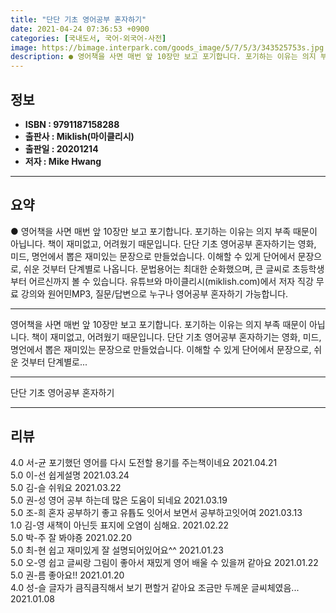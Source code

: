 ```yaml
---
title: "단단 기초 영어공부 혼자하기"
date: 2021-04-24 07:36:53 +0900
categories: [국내도서, 국어-외국어-사전]
image: https://bimage.interpark.com/goods_image/5/7/5/3/343525753s.jpg
description: ● 영어책을 사면 매번 앞 10장만 보고 포기합니다. 포기하는 이유는 의지 부족 때문이 아닙니다. 책이 재미없고, 어려웠기 때문입니다. 단단 기초 영어공부 혼자하기는 영화, 미드, 명언에서 뽑은 재미있는 문장으로 만들었습니다. 이해할 수 있게 단어에서 문장으로, 쉬운 것부터 단계별로
---
```


## **정보**

- **ISBN : 9791187158288**
- **출판사 : Miklish(마이클리시)**
- **출판일 : 20201214**
- **저자 : Mike Hwang**

------



## **요약**

●  영어책을 사면 매번 앞 10장만 보고 포기합니다. 포기하는 이유는 의지 부족 때문이 아닙니다. 책이 재미없고, 어려웠기 때문입니다. 단단 기초 영어공부 혼자하기는 영화, 미드, 명언에서 뽑은 재미있는 문장으로 만들었습니다. 이해할 수 있게 단어에서 문장으로, 쉬운 것부터 단계별로 나옵니다. 문법용어는 최대한 순화했으며, 큰 글씨로 초등학생부터 어르신까지 볼 수 있습니다. 유튜브와 마이클리시(miklish.com)에서 저자 직강 무료 강의와 원어민MP3, 질문/답변으로 누구나 영어공부 혼자하기 가능합니다.

------

영어책을 사면 매번 앞 10장만 보고 포기합니다. 포기하는 이유는 의지 부족 때문이 아닙니다. 책이 재미없고, 어려웠기 때문입니다. 단단 기초 영어공부 혼자하기는 영화, 미드, 명언에서 뽑은 재미있는 문장으로 만들었습니다. 이해할 수 있게 단어에서 문장으로, 쉬운 것부터 단계별로... 

------


단단 기초 영어공부 혼자하기 

------


## **리뷰** 

4.0 서-균 포기했던 영어를 다시 도전할 용기를 주는책이네요 2021.04.21 <br/>5.0 이-선 쉽게설명 2021.03.24 <br/>5.0 김-슬 쉬워요 2021.03.22 <br/>5.0 권-성 영어 공부 하는데 많은 도움이 되네요 2021.03.19 <br/>5.0 조-희 혼자 공부하기 좋고 유튭도 잇어서 보면서 공부하고잇어여 2021.03.13 <br/>1.0 김-영 새책이 아닌듯 표지에 오염이 심해요. 2021.02.22 <br/>5.0 박-주 잘 봐야죵 2021.02.20 <br/>5.0 최-현 쉽고 재미있게 잘 설명되어있어요^^ 2021.01.23 <br/>5.0 오-영 쉽고  글씨랑 그림이 좋아서 재밌게 영어 배울 수 있을꺼 같아요 2021.01.22 <br/>5.0 권-름 좋아요!! 2021.01.20 <br/>4.0 성-슬 글자가 큼직큼직해서 보기 편할거 같아요 조금만 두께운 글씨체였음... 2021.01.08 <br/>